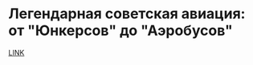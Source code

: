 # Легендарная советская авиация: от "Юнкерсов" до "Аэробусов"



[LINK](https://varlamov.ru/3442273.html)